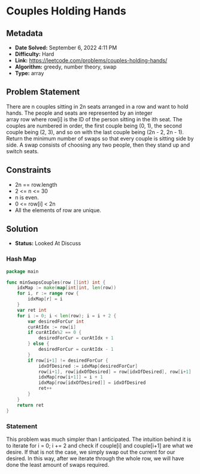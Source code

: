 # Couples Holding Hands

## Metadata

- **Date Solved:** September 6, 2022 4:11 PM
- **Difficulty:** Hard
- **Link:** https://leetcode.com/problems/couples-holding-hands/
- **Algorithm:** greedy, number theory, swap
- **Type:** array

## Problem Statement

There are n couples sitting in 2n seats arranged in a row and want to hold hands. The people and seats are represented by an integer array row where row[i] is the ID of the person sitting in the ith seat. The couples are numbered in order, the first couple being (0, 1), the second couple being (2, 3), and so on with the last couple being (2n - 2, 2n - 1).
Return the minimum number of swaps so that every couple is sitting side by side. A swap consists of choosing any two people, then they stand up and switch seats.

## Constraints

- 2n == row.length
- 2 <= n <= 30
- n is even.
- 0 <= row[i] < 2n
- All the elements of row are unique.

## Solution

- **Status:** Looked At Discuss


### Hash Map

```go
package main

func minSwapsCouples(row []int) int {
	idxMap := make(map[int]int, len(row))
	for i, r := range row {
		idxMap[r] = i
	}
	var ret int
	for i := 0; i < len(row); i = i + 2 {
		var desiredForCur int
		curAtIdx := row[i]
		if curAtIdx%2 == 0 {
			desiredForCur = curAtIdx + 1
		} else {
			desiredForCur = curAtIdx - 1
		}
		if row[i+1] != desiredForCur {
			idxOfDesired := idxMap[desiredForCur]
			row[i+1], row[idxOfDesired] = row[idxOfDesired], row[i+1]
			idxMap[row[i+1]] = i + 1
			idxMap[row[idxOfDesired]] = idxOfDesired
			ret++
		}
	}
	return ret
}
```

### Statement

This problem was much simpler than I anticipated. The intuition behind it is to iterate for i = 0; i += 2 and check if couple[i] and couple[i+1] are what we desire. If that is not the case, we simply swap out the current for our desired. In this way, after we iterate through the whole row, we will have done the least amount of swaps required.
